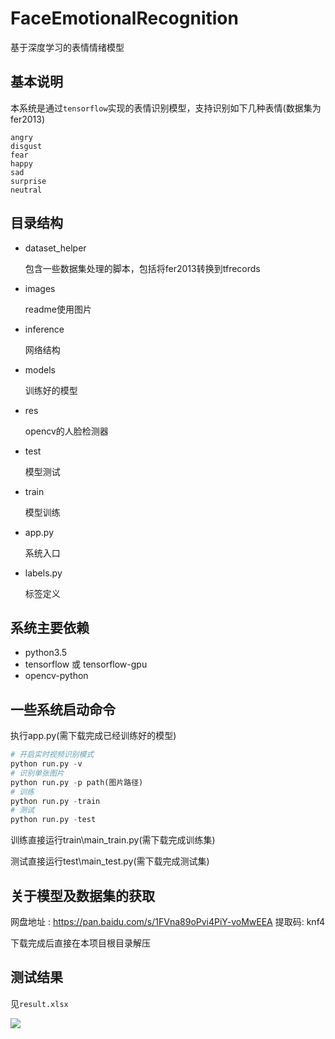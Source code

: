 # FaceEmotionalRecognition
基于深度学习的表情情绪模型

## 基本说明

本系统是通过`tensorflow`实现的表情识别模型，支持识别如下几种表情(数据集为fer2013)

```
angry
disgust
fear
happy
sad
surprise
neutral
```

## 目录结构

+ dataset_helper

  包含一些数据集处理的脚本，包括将fer2013转换到tfrecords

+ images

  readme使用图片

+ inference

  网络结构

+ models

  训练好的模型

+ res

  opencv的人脸检测器

+ test

  模型测试

+ train

  模型训练

+ app.py

  系统入口

+ labels.py

  标签定义

## 系统主要依赖

+ python3.5
+ tensorflow 或 tensorflow-gpu
+ opencv-python

## 一些系统启动命令

执行app.py(需下载完成已经训练好的模型)

``` python
# 开启实时视频识别模式
python run.py -v
# 识别单张图片
python run.py -p path(图片路径)
# 训练
python run.py -train
# 测试
python run.py -test
```

训练直接运行train\main_train.py(需下载完成训练集)

测试直接运行test\main_test.py(需下载完成测试集)

## 关于模型及数据集的获取

网盘地址 : https://pan.baidu.com/s/1FVna89oPvi4PiY-voMwEEA 提取码: knf4

下载完成后直接在本项目根目录解压

## 测试结果

见`result.xlsx`

![](https://github.com/XingToMax/FaceEmotionalRecognition/blob/master/images/test_result.png)